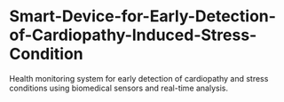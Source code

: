 # Smart-Device-for-Early-Detection-of-Cardiopathy-Induced-Stress-Condition
Health monitoring system for early detection of cardiopathy and stress conditions using biomedical sensors and real-time analysis.
